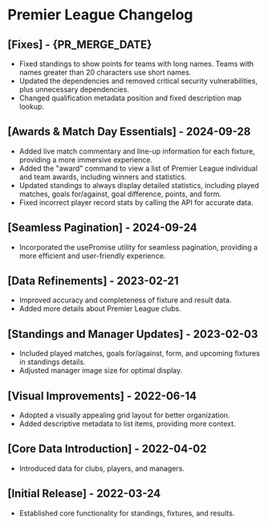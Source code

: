 # Premier League Changelog

## [Fixes] - {PR_MERGE_DATE}

- Fixed standings to show points for teams with long names. Teams with names greater than 20 characters use short names.
- Updated the dependencies and removed critical security vulnerabilities, plus unnecessary dependencies.
- Changed qualification metadata position and fixed description map lookup.

## [Awards & Match Day Essentials] - 2024-09-28
- Added live match commentary and line-up information for each fixture, providing a more immersive experience.
- Added the "award" command to view a list of Premier League individual and team awards, including winners and statistics.
- Updated standings to always display detailed statistics, including played matches, goals for/against, goal difference, points, and form.
- Fixed incorrect player record stats by calling the API for accurate data.

## [Seamless Pagination] - 2024-09-24
- Incorporated the usePromise utility for seamless pagination, providing a more efficient and user-friendly experience.

## [Data Refinements] - 2023-02-21
- Improved accuracy and completeness of fixture and result data.
- Added more details about Premier League clubs.

## [Standings and Manager Updates] - 2023-02-03
-  Included played matches, goals for/against, form, and upcoming fixtures in standings details.
-  Adjusted manager image size for optimal display.

## [Visual Improvements] - 2022-06-14
- Adopted a visually appealing grid layout for better organization.
- Added descriptive metadata to list items, providing more context.

## [Core Data Introduction] - 2022-04-02
- Introduced data for clubs, players, and managers.

## [Initial Release] - 2022-03-24
- Established core functionality for standings, fixtures, and results.
